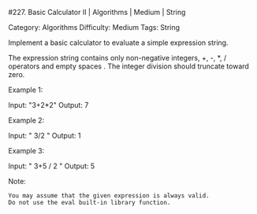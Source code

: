 #227. Basic Calculator II | Algorithms | Medium | String

Category: Algorithms
Difficulty: Medium
Tags: String

Implement a basic calculator to evaluate a simple expression string.

The expression string contains only non-negative integers, +, -, *, / operators and empty spaces  . The integer division should truncate toward zero.

Example 1:


Input: "3+2*2"
Output: 7


Example 2:


Input: " 3/2 "
Output: 1

Example 3:


Input: " 3+5 / 2 "
Output: 5


Note:


	You may assume that the given expression is always valid.
	Do not use the eval built-in library function.


